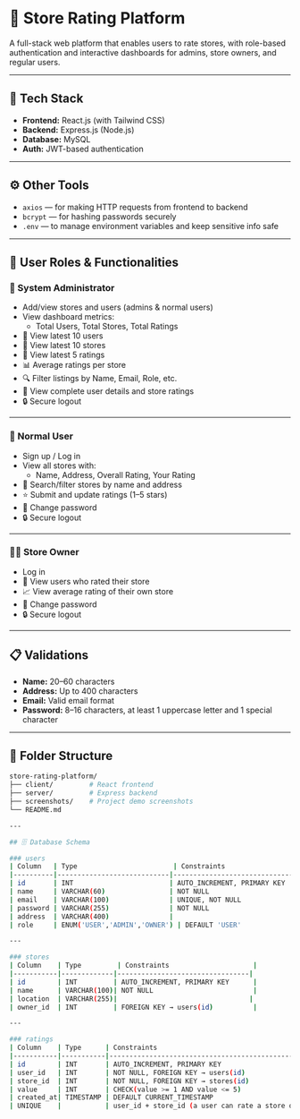 # 🌟 Store Rating Platform

A full-stack web platform that enables users to rate stores, with role-based authentication and interactive dashboards for admins, store owners, and regular users.

---

## 🚀 Tech Stack

- **Frontend:** React.js (with Tailwind CSS)  
- **Backend:** Express.js (Node.js)  
- **Database:** MySQL  
- **Auth:** JWT-based authentication  

---

## ⚙️ Other Tools

- `axios` — for making HTTP requests from frontend to backend  
- `bcrypt` — for hashing passwords securely  
- `.env` — to manage environment variables and keep sensitive info safe  

---

## 👥 User Roles & Functionalities

### 🔑 System Administrator
- Add/view stores and users (admins & normal users)
- View dashboard metrics:
  - Total Users, Total Stores, Total Ratings
- 🔄 View latest 10 users  
- 🏪 View latest 10 stores  
- 🌟 View latest 5 ratings  
- 📊 Average ratings per store  
- 🔍 Filter listings by Name, Email, Role, etc.  
- 🧾 View complete user details and store ratings  
- 🔒 Secure logout  

---

### 👤 Normal User
- Sign up / Log in  
- View all stores with:
  - Name, Address, Overall Rating, Your Rating
- 🔎 Search/filter stores by name and address  
- ⭐ Submit and update ratings (1–5 stars)  
- 🔐 Change password  
- 🔒 Secure logout  

---

### 🧑‍💼 Store Owner
- Log in  
- 👥 View users who rated their store  
- 📈 View average rating of their own store  
- 🔐 Change password  
- 🔒 Secure logout  

---

## 📋 Validations

- **Name:** 20–60 characters  
- **Address:** Up to 400 characters  
- **Email:** Valid email format  
- **Password:** 8–16 characters, at least 1 uppercase letter and 1 special character  

---

## 📁 Folder Structure

```bash
store-rating-platform/
├── client/         # React frontend
├── server/         # Express backend
├── screenshots/    # Project demo screenshots
└── README.md

---

## 🗄️ Database Schema

### users
| Column   | Type                        | Constraints                          |
|----------|----------------------------|--------------------------------------|
| id       | INT                        | AUTO_INCREMENT, PRIMARY KEY           |
| name     | VARCHAR(60)                | NOT NULL                              |
| email    | VARCHAR(100)               | UNIQUE, NOT NULL                      |
| password | VARCHAR(255)               | NOT NULL                              |
| address  | VARCHAR(400)               |                                       |
| role     | ENUM('USER','ADMIN','OWNER') | DEFAULT 'USER'                        |

---

### stores
| Column    | Type         | Constraints                     |
|-----------|-------------|---------------------------------|
| id        | INT         | AUTO_INCREMENT, PRIMARY KEY      |
| name      | VARCHAR(100)| NOT NULL                         |
| location  | VARCHAR(255)|                                 |
| owner_id  | INT         | FOREIGN KEY → users(id)          |

---

### ratings
| Column    | Type      | Constraints                                             |
|-----------|-----------|--------------------------------------------------------|
| id        | INT       | AUTO_INCREMENT, PRIMARY KEY                             |
| user_id   | INT       | NOT NULL, FOREIGN KEY → users(id)                      |
| store_id  | INT       | NOT NULL, FOREIGN KEY → stores(id)                     |
| value     | INT       | CHECK(value >= 1 AND value <= 5)                      |
| created_at| TIMESTAMP | DEFAULT CURRENT_TIMESTAMP                                |
| UNIQUE    |           | user_id + store_id (a user can rate a store only once) |


